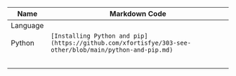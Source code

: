 | Name            | Markdown Code                                  |
| --------------- | ---------------------------------------------- | 
|Language||
|Python| `[Installing Python and pip](https://github.com/xfortisfye/303-see-other/blob/main/python-and-pip.md)` |
|||
|||
|||
|||
|||
